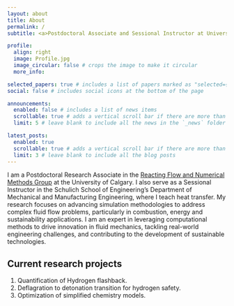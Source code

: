 ```yaml
---
layout: about
title: About
permalink: /
subtitle: <a>Postdoctoral Associate and Sessional Instructor at University of Calgary</a>

profile:
  align: right
  image: Profile.jpg
  image_circular: false # crops the image to make it circular
  more_info: 

selected_papers: true # includes a list of papers marked as "selected={true}"
social: false # includes social icons at the bottom of the page

announcements:
  enabled: false # includes a list of news items
  scrollable: true # adds a vertical scroll bar if there are more than 3 news items
  limit: 5 # leave blank to include all the news in the `_news` folder

latest_posts:
  enabled: true
  scrollable: true # adds a vertical scroll bar if there are more than 3 new posts items
  limit: 3 # leave blank to include all the blog posts
---
```


<!-- Write your biography here. Tell the world about yourself. Link to your favorite [subreddit](http://reddit.com). You can put a picture in, too. The code is already in, just name your picture `prof_pic.jpg` and put it in the `img/` folder.

Put your address / P.O. box / other info right below your picture. You can also disable any of these elements by editing `profile` property of the YAML header of your `_pages/about.md`. Edit `_bibliography/papers.bib` and Jekyll will render your [publications page](/al-folio/publications/) automatically.

Link to your social media connections, too. This theme is set up to use [Font Awesome icons](https://fontawesome.com/) and [Academicons](https://jpswalsh.github.io/academicons/), like the ones below. Add your Facebook, Twitter, LinkedIn, Google Scholar, or just disable all of them. -->

I am a Postdoctoral Research Associate in the [Reacting Flow and Numerical Methods Group](https://rockettroopers.wixsite.com/stormtrooper) at the University of Calgary. I also serve as a Sessional Instructor in the Schulich School of Engineering’s Department of Mechanical and Manufacturing Engineering, where I teach heat transfer. My research focuses on advancing simulation methodologies to address complex fluid flow problems, particularly in combustion, energy and sustainability applications. I am an expert in leveraging computational methods to drive innovation in fluid mechanics, tackling real-world engineering challenges, and contributing to the development of sustainable technologies.

## Current research projects 
1. Quantification of Hydrogen flashback.
2. Deflagration to detonation transition for hydrogen safety.
3. Optimization of simplified chemistry models.
